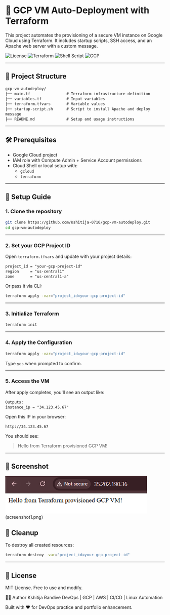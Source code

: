 # 🚀 GCP VM Auto-Deployment with Terraform

This project automates the provisioning of a secure VM instance on Google Cloud using Terraform. It includes startup scripts, SSH access, and an Apache web server with a custom message.

![License](https://img.shields.io/badge/license-MIT-blue.svg)
![Terraform](https://img.shields.io/badge/IaC-Terraform-623CE4.svg)
![Shell Script](https://img.shields.io/badge/script-Bash-1f425f.svg)
![GCP](https://img.shields.io/badge/cloud-GCP-F9AB00.svg)

---

## 📁 Project Structure

```
gcp-vm-autodeploy/
├── main.tf                # Terraform infrastructure definition
├── variables.tf           # Input variables
├── terraform.tfvars       # Variable values
├── startup-script.sh      # Script to install Apache and deploy message
├── README.md              # Setup and usage instructions
```

---

## 🛠️ Prerequisites

- Google Cloud project
- IAM role with Compute Admin + Service Account permissions
- Cloud Shell or local setup with:
  - `gcloud`
  - `terraform`

---

## 🚀 Setup Guide

### 1. Clone the repository

```bash
git clone https://github.com/Kshitija-0710/gcp-vm-autodeploy.git
cd gcp-vm-autodeploy
```

---

### 2. Set your GCP Project ID

Open `terraform.tfvars` and update with your project details:

```hcl
project_id = "your-gcp-project-id"
region     = "us-central1"
zone       = "us-central1-a"
```

Or pass it via CLI:
```bash
terraform apply -var="project_id=your-gcp-project-id"
```

---

### 3. Initialize Terraform

```bash
terraform init
```

---

### 4. Apply the Configuration

```bash
terraform apply -var="project_id=your-gcp-project-id"
```

Type `yes` when prompted to confirm.

---

### 5. Access the VM

After apply completes, you'll see an output like:

```
Outputs:
instance_ip = "34.123.45.67"
```

Open this IP in your browser:
```
http://34.123.45.67
```

You should see:
> Hello from Terraform provisioned GCP VM!

---

## 📸 Screenshot

![Deployment Screenshot](screenshot.png)(screenshot1.png)


## 🧹 Cleanup

To destroy all created resources:
```bash
terraform destroy -var="project_id=your-gcp-project-id"
```

---

## 📄 License

MIT License. Free to use and modify.

🧑‍💻 Author
Kshitija Randive
DevOps | GCP | AWS | CI/CD | Linux Automation

Built with ♥ for DevOps practice and portfolio enhancement.
